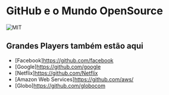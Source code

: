 # GitHub e o Mundo OpenSource

![MIT](https://octodex.github.com/images/dojocat.jpg)

## Grandes Players também estão aqui
* [Facebook]https://github.com/facebook
* [Google]https://github.com/google
* [Netflix]https://github.com/Netflix
* [Amazon Web Services]https://github.com/aws/
* [Globo]https://github.com/globocom
